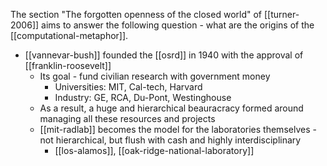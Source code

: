 The section "The forgotten openness of the closed world" of [[turner-2006]] aims to answer the following question - what are the origins of the [[computational-metaphor]]. 

- [[vannevar-bush]] founded the [[osrd]] in 1940 with the approval of [[franklin-roosevelt]]
	- Its goal - fund civilian research with government money
		- Universities: MIT, Cal-tech, Harvard
		- Industry: GE, RCA, Du-Pont, Westinghouse
	- As a result, a huge and hierarchical beauracracy formed around managing all these resources and projects
	- [[mit-radlab]] becomes the model for the laboratories themselves - not hierarchical, but flush with cash and highly interdisciplinary
		- [[los-alamos]], [[oak-ridge-national-laboratory]]